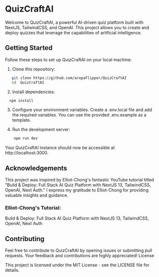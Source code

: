 # QuizCraftAI

Welcome to QuizCraftAI, a powerful AI-driven quiz platform built with NextJS, TailwindCSS, and OpenAI. This project allows you to create and deploy quizzes that leverage 
the capabilities of artificial intelligence.

## Getting Started
Follow these steps to set up QuizCraftAI on your local machine:

1. Clone this repository:

```bash
   git clone https://github.com/arepaFlipper/QuizCraftAI
   cd  QuizCraftAI
``` 

2. Install dependencies:
  ```bash
    npm install
  ```

3. Configure your environment variables. Create a .env.local file and add the required variables. You can use the provided .env.example as a template.

4. Run the development server:

```bash
    npm run dev
```

Your QuizCraftAI instance should now be accessible at http://localhost:3000.

## Acknowledgements

This project was inspired by Elliot-Chong's fantastic YouTube tutorial titled "Build & Deploy: Full Stack AI Quiz Platform with NextJS 13, 
TailwindCSS, OpenAI, Next Auth." I express my gratitude to Elliot-Chong for providing valuable insights and guidance.

### Elliot-Chong's Tutorial:
Build & Deploy: Full Stack AI Quiz Platform with NextJS 13, TailwindCSS, OpenAI, Next Auth

## Contributing

Feel free to contribute to QuizCraftAI by opening issues or submitting pull requests. Your feedback and contributions are highly appreciated!
License

This project is licensed under the MIT License - see the LICENSE file for details.


